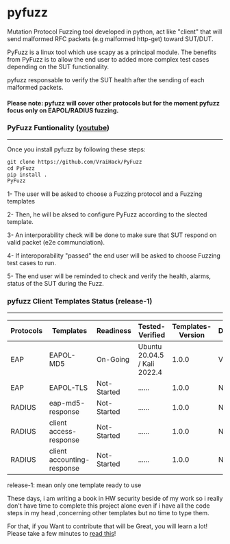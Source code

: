# pyfuzz
Mutation Protocol Fuzzing tool developed in python, act like "client" that will send malformed RFC packets (e.g malformed http-get) toward SUT/DUT. 

PyFuzz is a linux tool which use scapy as a principal module. The benefits from PyFuzz is to allow the end user to added more complex test cases depending on the SUT functionality.

pyfuzz responsable to verify the SUT health after the sending of each malformed packets.

#### Please note: pyfuzz will cover other protocols but for the moment pyfuzz focus only on EAPOL/RADIUS fuzzing.

### PyFuzz Funtionality ([youtube](https://www.youtube.com/watch?v=jLkujI5uhn4))
-------------------------------------------------------------------------------------------------------------------------------
Once you install pyfuzz by following these steps:
```diff
git clone https://github.com/VraiHack/PyFuzz
cd PyFuzz
pip install .
PyFuzz
``` 
1- The user will be asked to choose a Fuzzing protocol and a Fuzzing templates

2- Then, he will be aksed to configure PyFuzz according to the slected template.

3- An interporability check will be done to make sure that SUT respond on valid packet (e2e communciation).

4- If interoporability "passed" the end user will be asked to choose Fuzzing test cases to run.

5- The end user will be reminded to check and verify the health, alarms, status of the SUT during the Fuzz.

### pyfuzz Client Templates Status (release-1)
-------------------------------------------------------------------------------------------------------------------------------
| Protocols | Templates | Readiness | Tested-Verified | Templates-Version | Developer.name |
| --- | --- | --- | --- | --- | --- |
| EAP | EAPOL-MD5 | On-Going | Ubuntu 20.04.5 / Kali 2022.4  | 1.0.0 | VraiHack
| EAP | EAPOL-TLS | Not-Started | ...... | 1.0.0 | NotAssigned
| RADIUS | eap-md5-response | Not-Started | ...... | 1.0.0 | NotAssigned
| RADIUS | client access-response | Not-Started | ...... | 1.0.0 | NotAssigned
| RADIUS | client accounting-response | Not-Started | ...... | 1.0.0 | NotAssigned

release-1: mean only one template ready to use

These days, i am writing a book in HW security beside of my work so i really don't have time to complete this project alone even if i have all the code steps in my head ,concerning other templates but no time to type them.

For that, if you Want to contribute that will be Great, you will learn a lot! Please take a few minutes to [read this](https://github.com/VraiHack/PyFuzz/blob/main/contribute.md)!
